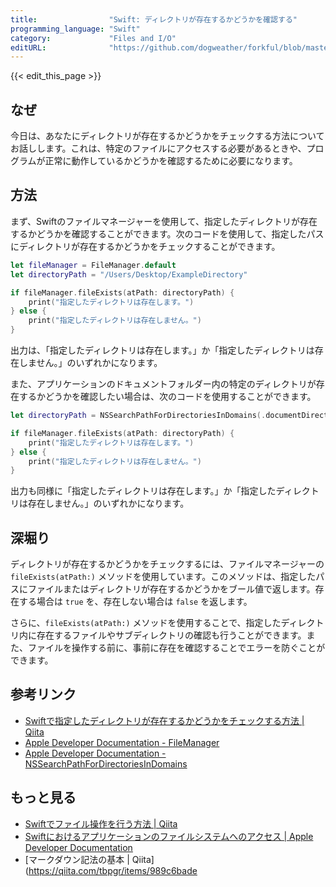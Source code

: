 ```yaml
---
title:                "Swift: ディレクトリが存在するかどうかを確認する"
programming_language: "Swift"
category:             "Files and I/O"
editURL:              "https://github.com/dogweather/forkful/blob/master/content/ja/swift/checking-if-a-directory-exists.md"
---
```


{{< edit_this_page >}}

## なぜ
今日は、あなたにディレクトリが存在するかどうかをチェックする方法についてお話しします。これは、特定のファイルにアクセスする必要があるときや、プログラムが正常に動作しているかどうかを確認するために必要になります。

## 方法
まず、Swiftのファイルマネージャーを使用して、指定したディレクトリが存在するかどうかを確認することができます。次のコードを使用して、指定したパスにディレクトリが存在するかどうかをチェックすることができます。

```Swift
let fileManager = FileManager.default
let directoryPath = "/Users/Desktop/ExampleDirectory"

if fileManager.fileExists(atPath: directoryPath) {
    print("指定したディレクトリは存在します。")
} else {
    print("指定したディレクトリは存在しません。")
}
```

出力は、「指定したディレクトリは存在します。」か「指定したディレクトリは存在しません。」のいずれかになります。

また、アプリケーションのドキュメントフォルダー内の特定のディレクトリが存在するかどうかを確認したい場合は、次のコードを使用することができます。

```Swift
let directoryPath = NSSearchPathForDirectoriesInDomains(.documentDirectory, .userDomainMask, true)[0] + "/ExampleDirectory"

if fileManager.fileExists(atPath: directoryPath) {
    print("指定したディレクトリは存在します。")
} else {
    print("指定したディレクトリは存在しません。")
}
```

出力も同様に「指定したディレクトリは存在します。」か「指定したディレクトリは存在しません。」のいずれかになります。

## 深堀り
ディレクトリが存在するかどうかをチェックするには、ファイルマネージャーの `fileExists(atPath:)` メソッドを使用しています。このメソッドは、指定したパスにファイルまたはディレクトリが存在するかどうかをブール値で返します。存在する場合は `true` を、存在しない場合は `false` を返します。

さらに、`fileExists(atPath:)` メソッドを使用することで、指定したディレクトリ内に存在するファイルやサブディレクトリの確認も行うことができます。また、ファイルを操作する前に、事前に存在を確認することでエラーを防ぐことができます。

## 参考リンク
- [Swiftで指定したディレクトリが存在するかどうかをチェックする方法 | Qiita](https://qiita.com/kitoko552/items/6993c1353efaf1e4cd2d)
- [Apple Developer Documentation - FileManager](https://developer.apple.com/documentation/foundation/filemanager)
- [Apple Developer Documentation - NSSearchPathForDirectoriesInDomains](https://developer.apple.com/documentation/foundation/nssearchpathfordirectoriesindomains)

## もっと見る
- [Swiftでファイル操作を行う方法 | Qiita](https://qiita.com/shunp/items/0bc169ba900a705b4ad6)
- [Swiftにおけるアプリケーションのファイルシステムへのアクセス | Apple Developer Documentation](https://developer.apple.com/documentation/bundleresources/accessing_a_file_system_in_macos)
- [マークダウン記法の基本 | Qiita](https://qiita.com/tbpgr/items/989c6bade